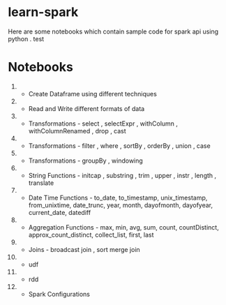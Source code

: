 # learn-spark
Here are some notebooks which contain sample code for spark api using python . test

# Notebooks
1. - Create Dataframe using different techniques
2. - Read and Write different formats of data
3. - Transformations - select , selectExpr , withColumn , withColumnRenamed , drop , cast
4. - Transformations - filter , where , sortBy , orderBy , union , case
5. - Transformations - groupBy , windowing
6. - String Functions - initcap , substring , trim , upper , instr , length , translate
7. - Date Time Functions - to_date, to_timestamp, unix_timestamp, from_unixtime, date_trunc, year, month, dayofmonth, dayofyear, current_date, datediff
8. - Aggregation Functions - max, min, avg, sum, count, countDistinct, approx_count_distinct, collect_list, first, last
9. - Joins - broadcast join , sort merge join
10. - udf
11. - rdd
12. - Spark Configurations

